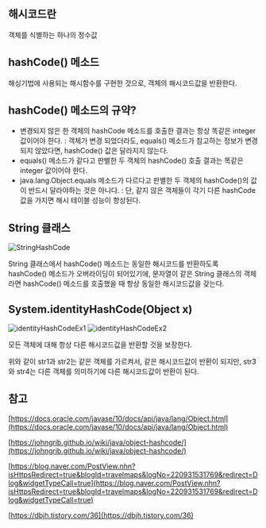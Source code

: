 ## 해시코드란

객체를 식별하는 하나의 정수값

## hashCode() 메소드

해싱기법에 사용되는 해시함수를 구현한 것으로, 객체의 해시코드값을 반환한다.

## hashCode() 메소드의 규약?

- 변경되지 않은 한 객체의 hashCode 메소드를 호출한 결과는 항상 똑같은 integer 값이어야 한다.
: 객체가 변경 되었더라도, equals() 메소드가 참고하는 정보가 변경되지 않았다면, hashCode() 값은 달라지지 않는다.
- equals() 메소드가 같다고 판별한 두 객체의 hashCode() 호출 결과는 똑같은 integer 값이어야 한다.
- java.lang.Object.equals 메소드가 다르다고 판별한 두 객체의 hashCode()의 값이 반드시 달라야하는 것은 아니다.
: 단, 같지 않은 객체들이 각기 다른 hashCode 값을 가지면 해시 테이블 성능이 향상된다.

## String 클래스
![StringHashCode](https://user-images.githubusercontent.com/62877858/192554207-6dfc7435-9b98-4f2c-ac1b-76144fc31fe0.png)

String 클래스에서 hashCode() 메소드는 동일한 해시코드를 반환하도록 hashCode() 메소드가 오버라이딩이 되어있기에, 문자열이 같은 String 클래스의 객체라면 hashCode() 메소드를 호출했을 때 항상 동일한 해시코드값을 갖는다.

## System.identityHashCode(Object x)
![identityHashCodeEx1](https://user-images.githubusercontent.com/62877858/192554270-46f1578d-91c6-4b7d-81c5-2217500cd44a.png)
![identityHashCodeEx2](https://user-images.githubusercontent.com/62877858/192554296-e5931edf-a2e4-4883-b473-bdfd580d1a50.png)     

모든 객체에 대해 항상 다른 해시코드값을 반환할 것을 보장한다.

위와 같이 str1과 str2는 같은 객체를 가르켜서, 같은 해시코드값이 반환이 되지만, str3와 str4는 다른 객체를 의미하기에 다른 해시코드값이 반환이 된다.

## 참고

[https://docs.oracle.com/javase/10/docs/api/java/lang/Object.html](https://docs.oracle.com/javase/10/docs/api/java/lang/Object.html)

[https://johngrib.github.io/wiki/java/object-hashcode/](https://johngrib.github.io/wiki/java/object-hashcode/)

[https://blog.naver.com/PostView.nhn?isHttpsRedirect=true&blogId=travelmaps&logNo=220931531769&redirect=Dlog&widgetTypeCall=true](https://blog.naver.com/PostView.nhn?isHttpsRedirect=true&blogId=travelmaps&logNo=220931531769&redirect=Dlog&widgetTypeCall=true)

[https://dbjh.tistory.com/36](https://dbjh.tistory.com/36)
